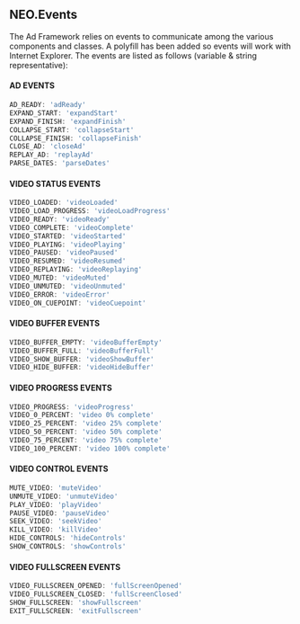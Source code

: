 ## NEO.Events

The Ad Framework relies on events to communicate among the various components and classes. A polyfill has been added so events will work with Internet Explorer. The events are listed as follows (variable & string representative):

#### AD EVENTS
```javascript
AD_READY: 'adReady'
EXPAND_START: 'expandStart'
EXPAND_FINISH: 'expandFinish'
COLLAPSE_START: 'collapseStart'
COLLAPSE_FINISH: 'collapseFinish'
CLOSE_AD: 'closeAd'
REPLAY_AD: 'replayAd'
PARSE_DATES: 'parseDates'
```

#### VIDEO STATUS EVENTS
```javascript
VIDEO_LOADED: 'videoLoaded'
VIDEO_LOAD_PROGRESS: 'videoLoadProgress'
VIDEO_READY: 'videoReady'
VIDEO_COMPLETE: 'videoComplete'
VIDEO_STARTED: 'videoStarted'
VIDEO_PLAYING: 'videoPlaying'
VIDEO_PAUSED: 'videoPaused'
VIDEO_RESUMED: 'videoResumed'
VIDEO_REPLAYING: 'videoReplaying'
VIDEO_MUTED: 'videoMuted'
VIDEO_UNMUTED: 'videoUnmuted'
VIDEO_ERROR: 'videoError'
VIDEO_ON_CUEPOINT: 'videoCuepoint'
```

#### VIDEO BUFFER EVENTS
```javascript
VIDEO_BUFFER_EMPTY: 'videoBufferEmpty'
VIDEO_BUFFER_FULL: 'videoBufferFull'
VIDEO_SHOW_BUFFER: 'videoShowBuffer'
VIDEO_HIDE_BUFFER: 'videoHideBuffer'
```

#### VIDEO PROGRESS EVENTS
```javascript
VIDEO_PROGRESS: 'videoProgress'
VIDEO_0_PERCENT: 'video 0% complete'
VIDEO_25_PERCENT: 'video 25% complete'
VIDEO_50_PERCENT: 'video 50% complete'
VIDEO_75_PERCENT: 'video 75% complete'
VIDEO_100_PERCENT: 'video 100% complete'
```

#### VIDEO CONTROL EVENTS
```javascript
MUTE_VIDEO: 'muteVideo'
UNMUTE_VIDEO: 'unmuteVideo'
PLAY_VIDEO: 'playVideo'
PAUSE_VIDEO: 'pauseVideo'
SEEK_VIDEO: 'seekVideo'
KILL_VIDEO: 'killVideo'
HIDE_CONTROLS: 'hideControls'
SHOW_CONTROLS: 'showControls'
```

#### VIDEO FULLSCREEN EVENTS
```javascript
VIDEO_FULLSCREEN_OPENED: 'fullScreenOpened'
VIDEO_FULLSCREEN_CLOSED: 'fullScreenClosed'
SHOW_FULLSCREEN: 'showFullscreen'
EXIT_FULLSCREEN: 'exitFullscreen'
```